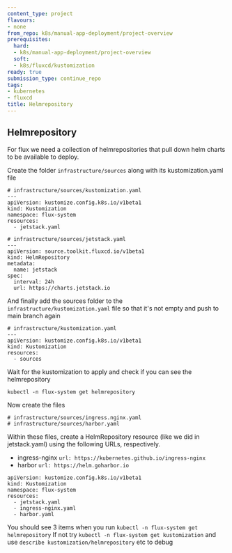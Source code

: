 ```yaml
---
content_type: project
flavours:
- none
from_repo: k8s/manual-app-deployment/project-overview
prerequisites:
  hard:
  - k8s/manual-app-deployment/project-overview
  soft:
  - k8s/fluxcd/kustomization
ready: true
submission_type: continue_repo
tags:
- kubernetes
- fluxcd
title: Helmrepository
---
```


## Helmrepository

For flux we need a collection of helmrepositories that pull down helm charts to be available to deploy.

Create the folder `infrastructure/sources` along with its kustomization.yaml file

```
# infrastructure/sources/kustomization.yaml
---
apiVersion: kustomize.config.k8s.io/v1beta1
kind: Kustomization
namespace: flux-system
resources:
  - jetstack.yaml
```

```
# infrastructure/sources/jetstack.yaml
---
apiVersion: source.toolkit.fluxcd.io/v1beta1
kind: HelmRepository
metadata:
  name: jetstack
spec:
  interval: 24h
  url: https://charts.jetstack.io
```

And finally add the sources folder to the `infrastructure/kustomization.yaml` file so that it's not empty and push to main branch again

```
# infrastructure/kustomization.yaml
---
apiVersion: kustomize.config.k8s.io/v1beta1
kind: Kustomization
resources:
  - sources
```

Wait for the kustomization to apply and check if you can see the helmrepository

```
kubectl -n flux-system get helmrepository
```

Now create the files
```
# infrastructure/sources/ingress.nginx.yaml
# infrastructure/sources/harbor.yaml
```

Within these files, create a HelmRepository resource (like we did in jetstack.yaml) using the following URLs, respectively.
- ingress-nginx `url: https://kubernetes.github.io/ingress-nginx`
- harbor `url: https://helm.goharbor.io`

``` 
apiVersion: kustomize.config.k8s.io/v1beta1
kind: Kustomization
namespace: flux-system
resources:
  - jetstack.yaml
  - ingress-nginx.yaml
  - harbor.yaml
```

You should see 3 items when you run 
`kubectl -n flux-system get helmrepository` 
If not try `kubectl -n flux-system get kustomization` and use `describe kustomization/helmrepository` etc to debug

